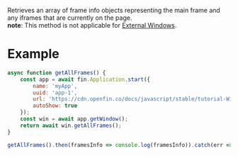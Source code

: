 Retrieves an array of frame info objects representing the main frame and any
iframes that are currently on the page.
<br>__note__: This method is not applicable for <a href="ExternalWindow.html"> External Windows</a>.

# Example
```js
async function getAllFrames() {
    const app = await fin.Application.start({
        name: 'myApp',
        uuid: 'app-1',
        url: 'https://cdn.openfin.co/docs/javascript/stable/tutorial-Window.getAllFrames.html',
        autoShow: true
    });
    const win = await app.getWindow();
    return await win.getAllFrames();
}

getAllFrames().then(framesInfo => console.log(framesInfo)).catch(err => console.log(err));
```
